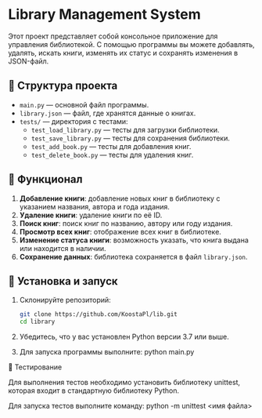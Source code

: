 # Library Management System

Этот проект представляет собой консольное приложение для управления библиотекой. С помощью программы вы можете добавлять, удалять, искать книги, изменять их статус и сохранять изменения в JSON-файл.

## 📂 Структура проекта

- `main.py` — основной файл программы.
- `library.json` — файл, где хранятся данные о книгах.
- `tests/` — директория с тестами:
  - `test_load_library.py` — тесты для загрузки библиотеки.
  - `test_save_library.py` — тесты для сохранения библиотеки.
  - `test_add_book.py` — тесты для добавления книг.
  - `test_delete_book.py` — тесты для удаления книг.

## 🚀 Функционал

1. **Добавление книги**: добавление новых книг в библиотеку с указанием названия, автора и года издания.
2. **Удаление книги**: удаление книги по её ID.
3. **Поиск книг**: поиск книг по названию, автору или году издания.
4. **Просмотр всех книг**: отображение всех книг в библиотеке.
5. **Изменение статуса книги**: возможность указать, что книга выдана или находится в наличии.
6. **Сохранение данных**: библиотека сохраняется в файл `library.json`.

## 🔧 Установка и запуск

1. Склонируйте репозиторий:
   ```bash
   git clone https://github.com/KoostaPl/lib.git
   cd library

2. Убедитесь, что у вас установлен Python версии 3.7 или выше.

3. Для запуска программы выполните: python main.py
   

🧪 Тестирование

Для выполнения тестов необходимо установить библиотеку unittest,
которая входит в стандартную библиотеку Python.

Для запуска тестов выполните команду: python -m unittest <имя файла>
